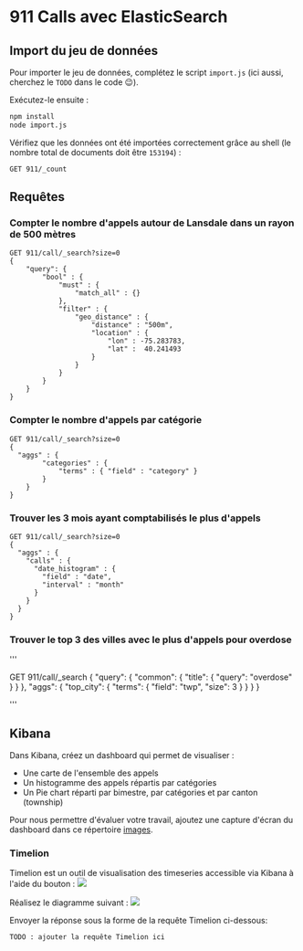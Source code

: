# 911 Calls avec ElasticSearch

## Import du jeu de données

Pour importer le jeu de données, complétez le script `import.js` (ici aussi, cherchez le `TODO` dans le code :wink:).

Exécutez-le ensuite :

```bash
npm install
node import.js
```

Vérifiez que les données ont été importées correctement grâce au shell (le nombre total de documents doit être `153194`) :

```
GET 911/_count
```

## Requêtes

### Compter le nombre d'appels autour de Lansdale dans un rayon de 500 mètres

```
GET 911/call/_search?size=0
{
    "query": {
        "bool" : {
            "must" : {
                "match_all" : {}
            },
            "filter" : {
                "geo_distance" : {
                    "distance" : "500m",
                    "location" : {
                        "lon" : -75.283783,
                        "lat" :  40.241493
                    }
                }
            }
        }
    }
}
```

### Compter le nombre d'appels par catégorie

```
GET 911/call/_search?size=0
{
  "aggs" : {
        "categories" : {
            "terms" : { "field" : "category" }
        }
    }
}
```

### Trouver les 3 mois ayant comptabilisés le plus d'appels

```
GET 911/call/_search?size=0
{
  "aggs" : {
    "calls" : {
      "date_histogram" : {
        "field" : "date",
        "interval" : "month"
      }
    }
  }
}
```

### Trouver le top 3 des villes avec le plus d'appels pour overdose

'''

GET 911/call/_search
{
  "query": {
      "common": {
        "title": {
          "query": "overdose"
        }
      }
  },
  "aggs": {
    "top_city": {
      "terms": {
        "field": "twp",
        "size": 3
      }
    }
  }
}

'''

## Kibana

Dans Kibana, créez un dashboard qui permet de visualiser :

* Une carte de l'ensemble des appels
* Un histogramme des appels répartis par catégories
* Un Pie chart réparti par bimestre, par catégories et par canton (township)

Pour nous permettre d'évaluer votre travail, ajoutez une capture d'écran du dashboard dans ce répertoire [images](images).

### Timelion
Timelion est un outil de visualisation des timeseries accessible via Kibana à l'aide du bouton : ![](images/timelion.png)

Réalisez le diagramme suivant :
![](images/timelion-chart.png)

Envoyer la réponse sous la forme de la requête Timelion ci-dessous:  

```
TODO : ajouter la requête Timelion ici
```
